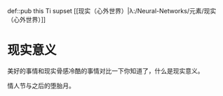 def::pub this Ti supset [[现实（心外世界）|λ:/Neural-Networks/元素/现实（心外世界）]]


# 现实意义

美好的事情和现实骨感冷酷的事情对比一下你知道了，什么是现实意义。

情人节与之后的堕胎月。